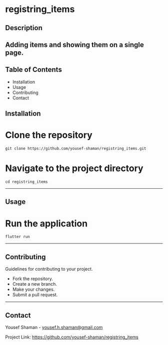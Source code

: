 # registring_items

## Description
 Adding items and showing them on a single page.
------------


## Table of Contents
* Installation
* Usage
* Contributing
* Contact

## Installation
# Clone the repository
```
git clone https://github.com/yousef-shaman/registring_items.git
```

# Navigate to the project directory
```
cd registring_items
```
------------

## Usage
# Run the application
```
flutter run
```
-----

## Contributing
Guidelines for contributing to your project.

* Fork the repository.
* Create a new branch.
* Make your changes.
* Submit a pull request.
------------

## Contact
Yousef Shaman - yousef.h.shaman@gmail.com

Project Link: https://github.com/yousef-shaman/registring_items
